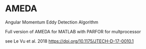 # AMEDA
Angular Momentum Eddy Detection Algorithm

Full version of AMEDA for MATLAB with PARFOR for multprocessor

see Le Vu et al. 2018
https://doi.org/10.1175/JTECH-D-17-0010.1
